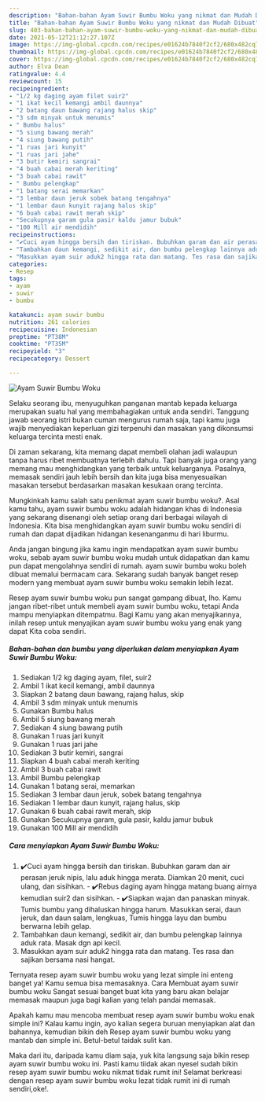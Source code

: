```yaml
---
description: "Bahan-bahan Ayam Suwir Bumbu Woku yang nikmat dan Mudah Dibuat"
title: "Bahan-bahan Ayam Suwir Bumbu Woku yang nikmat dan Mudah Dibuat"
slug: 403-bahan-bahan-ayam-suwir-bumbu-woku-yang-nikmat-dan-mudah-dibuat
date: 2021-05-12T21:12:27.107Z
image: https://img-global.cpcdn.com/recipes/e01624b7840f2cf2/680x482cq70/ayam-suwir-bumbu-woku-foto-resep-utama.jpg
thumbnail: https://img-global.cpcdn.com/recipes/e01624b7840f2cf2/680x482cq70/ayam-suwir-bumbu-woku-foto-resep-utama.jpg
cover: https://img-global.cpcdn.com/recipes/e01624b7840f2cf2/680x482cq70/ayam-suwir-bumbu-woku-foto-resep-utama.jpg
author: Elva Dean
ratingvalue: 4.4
reviewcount: 15
recipeingredient:
- "1/2 kg daging ayam filet suir2"
- "1 ikat kecil kemangi ambil daunnya"
- "2 batang daun bawang rajang halus skip"
- "3 sdm minyak untuk menumis"
- " Bumbu halus"
- "5 siung bawang merah"
- "4 siung bawang putih"
- "1 ruas jari kunyit"
- "1 ruas jari jahe"
- "3 butir kemiri sangrai"
- "4 buah cabai merah keriting"
- "3 buah cabai rawit"
- " Bumbu pelengkap"
- "1 batang serai memarkan"
- "3 lembar daun jeruk sobek batang tengahnya"
- "1 lembar daun kunyit rajang halus skip"
- "6 buah cabai rawit merah skip"
- "Secukupnya garam gula pasir kaldu jamur bubuk"
- "100 Mill air mendidih"
recipeinstructions:
- "✔️Cuci ayam hingga bersih dan tiriskan. Bubuhkan garam dan air perasan jeruk nipis, lalu aduk hingga merata. Diamkan 20 menit, cuci ulang, dan sisihkan. ✔️Rebus daging ayam hingga matang buang airnya kemudian suir2 dan sisihkan. ✔️Siapkan wajan dan panaskan minyak. Tumis bumbu yang dihaluskan hingga harum. Masukkan serai, daun jeruk, dan daun salam, lengkuas, Tumis hingga layu dan bumbu berwarna lebih gelap."
- "Tambahkan daun kemangi, sedikit air, dan bumbu pelengkap lainnya aduk rata. Masak dgn api kecil."
- "Masukkan ayam suir aduk2 hingga rata dan matang. Tes rasa dan sajikan bersama nasi hangat."
categories:
- Resep
tags:
- ayam
- suwir
- bumbu

katakunci: ayam suwir bumbu 
nutrition: 261 calories
recipecuisine: Indonesian
preptime: "PT38M"
cooktime: "PT35M"
recipeyield: "3"
recipecategory: Dessert

---
```



![Ayam Suwir Bumbu Woku](https://img-global.cpcdn.com/recipes/e01624b7840f2cf2/680x482cq70/ayam-suwir-bumbu-woku-foto-resep-utama.jpg)

Selaku seorang ibu, menyuguhkan panganan mantab kepada keluarga merupakan suatu hal yang membahagiakan untuk anda sendiri. Tanggung jawab seorang istri bukan cuman mengurus rumah saja, tapi kamu juga wajib menyediakan keperluan gizi terpenuhi dan masakan yang dikonsumsi keluarga tercinta mesti enak.

Di zaman  sekarang, kita memang dapat membeli olahan jadi walaupun tanpa harus ribet membuatnya terlebih dahulu. Tapi banyak juga orang yang memang mau menghidangkan yang terbaik untuk keluarganya. Pasalnya, memasak sendiri jauh lebih bersih dan kita juga bisa menyesuaikan masakan tersebut berdasarkan masakan kesukaan orang tercinta. 



Mungkinkah kamu salah satu penikmat ayam suwir bumbu woku?. Asal kamu tahu, ayam suwir bumbu woku adalah hidangan khas di Indonesia yang sekarang disenangi oleh setiap orang dari berbagai wilayah di Indonesia. Kita bisa menghidangkan ayam suwir bumbu woku sendiri di rumah dan dapat dijadikan hidangan kesenanganmu di hari liburmu.

Anda jangan bingung jika kamu ingin mendapatkan ayam suwir bumbu woku, sebab ayam suwir bumbu woku mudah untuk didapatkan dan kamu pun dapat mengolahnya sendiri di rumah. ayam suwir bumbu woku boleh dibuat memalui bermacam cara. Sekarang sudah banyak banget resep modern yang membuat ayam suwir bumbu woku semakin lebih lezat.

Resep ayam suwir bumbu woku pun sangat gampang dibuat, lho. Kamu jangan ribet-ribet untuk membeli ayam suwir bumbu woku, tetapi Anda mampu menyiapkan ditempatmu. Bagi Kamu yang akan menyajikannya, inilah resep untuk menyajikan ayam suwir bumbu woku yang enak yang dapat Kita coba sendiri.

<!--inarticleads1-->

##### Bahan-bahan dan bumbu yang diperlukan dalam menyiapkan Ayam Suwir Bumbu Woku:

1. Sediakan 1/2 kg daging ayam, filet, suir2
1. Ambil 1 ikat kecil kemangi, ambil daunnya
1. Siapkan 2 batang daun bawang, rajang halus, skip
1. Ambil 3 sdm minyak untuk menumis
1. Gunakan  Bumbu halus
1. Ambil 5 siung bawang merah
1. Sediakan 4 siung bawang putih
1. Gunakan 1 ruas jari kunyit
1. Gunakan 1 ruas jari jahe
1. Sediakan 3 butir kemiri, sangrai
1. Siapkan 4 buah cabai merah keriting
1. Ambil 3 buah cabai rawit
1. Ambil  Bumbu pelengkap
1. Gunakan 1 batang serai, memarkan
1. Sediakan 3 lembar daun jeruk, sobek batang tengahnya
1. Sediakan 1 lembar daun kunyit, rajang halus, skip
1. Gunakan 6 buah cabai rawit merah, skip
1. Gunakan Secukupnya garam, gula pasir, kaldu jamur bubuk
1. Gunakan 100 Mill air mendidih




<!--inarticleads2-->

##### Cara menyiapkan Ayam Suwir Bumbu Woku:

1. ✔️Cuci ayam hingga bersih dan tiriskan. Bubuhkan garam dan air perasan jeruk nipis, lalu aduk hingga merata. Diamkan 20 menit, cuci ulang, dan sisihkan. - ✔️Rebus daging ayam hingga matang buang airnya kemudian suir2 dan sisihkan. - ✔️Siapkan wajan dan panaskan minyak. Tumis bumbu yang dihaluskan hingga harum. Masukkan serai, daun jeruk, dan daun salam, lengkuas, Tumis hingga layu dan bumbu berwarna lebih gelap.
1. Tambahkan daun kemangi, sedikit air, dan bumbu pelengkap lainnya aduk rata. Masak dgn api kecil.
1. Masukkan ayam suir aduk2 hingga rata dan matang. Tes rasa dan sajikan bersama nasi hangat.




Ternyata resep ayam suwir bumbu woku yang lezat simple ini enteng banget ya! Kamu semua bisa memasaknya. Cara Membuat ayam suwir bumbu woku Sangat sesuai banget buat kita yang baru akan belajar memasak maupun juga bagi kalian yang telah pandai memasak.

Apakah kamu mau mencoba membuat resep ayam suwir bumbu woku enak simple ini? Kalau kamu ingin, ayo kalian segera buruan menyiapkan alat dan bahannya, kemudian bikin deh Resep ayam suwir bumbu woku yang mantab dan simple ini. Betul-betul taidak sulit kan. 

Maka dari itu, daripada kamu diam saja, yuk kita langsung saja bikin resep ayam suwir bumbu woku ini. Pasti kamu tiidak akan nyesel sudah bikin resep ayam suwir bumbu woku nikmat tidak rumit ini! Selamat berkreasi dengan resep ayam suwir bumbu woku lezat tidak rumit ini di rumah sendiri,oke!.

